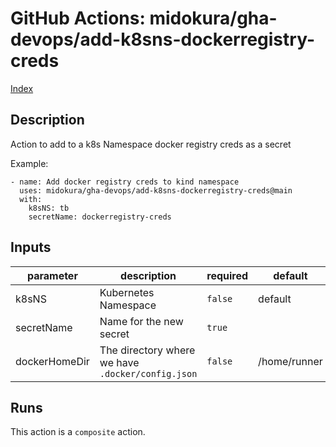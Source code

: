 # GitHub Actions: midokura/gha-devops/add-k8sns-dockerregistry-creds

[Index](../gha.md)

<!-- action-docs-description -->
## Description

Action to add to a k8s Namespace docker registry creds as a secret

Example:
```
- name: Add docker registry creds to kind namespace
  uses: midokura/gha-devops/add-k8sns-dockerregistry-creds@main
  with:
    k8sNS: tb
    secretName: dockerregistry-creds
```
<!-- action-docs-description -->

<!-- action-docs-inputs -->
## Inputs

| parameter | description | required | default |
| --- | --- | --- | --- |
| k8sNS | Kubernetes Namespace | `false` | default |
| secretName | Name for the new secret | `true` |  |
| dockerHomeDir | The directory where we have `.docker/config.json` | `false` | /home/runner |
<!-- action-docs-inputs -->

<!-- action-docs-outputs -->

<!-- action-docs-outputs -->

<!-- action-docs-runs -->
## Runs

This action is a `composite` action.
<!-- action-docs-runs -->
